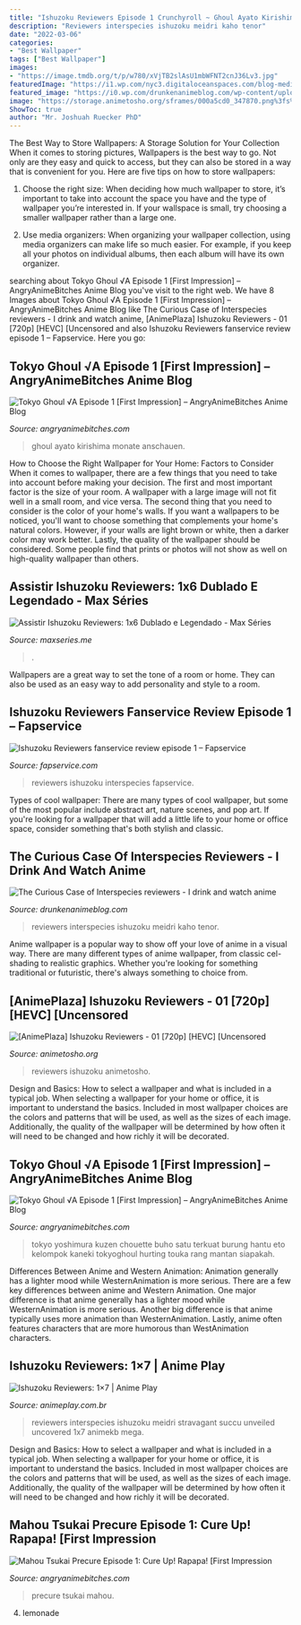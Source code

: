 ```yaml
---
title: "Ishuzoku Reviewers Episode 1 Crunchyroll ~ Ghoul Ayato Kirishima Monate Anschauen"
description: "Reviewers interspecies ishuzoku meidri kaho tenor"
date: "2022-03-06"
categories:
- "Best Wallpaper"
tags: ["Best Wallpaper"]
images:
- "https://image.tmdb.org/t/p/w780/xVjTB2slAsU1mbWFNT2cnJ36Lv3.jpg"
featuredImage: "https://i1.wp.com/nyc3.digitaloceanspaces.com/blog-media-cloud/2016/02/Mahou-Tsukai-Precure-Ep-1-Img-0020.png?ssl=1"
featured_image: "https://i0.wp.com/drunkenanimeblog.com/wp-content/uploads/2020/02/Interspecies.gif?fit=498%2C284&amp;ssl=1"
image: "https://storage.animetosho.org/sframes/000a5cd0_347870.png%3fs%3d3"
ShowToc: true
author: "Mr. Joshuah Ruecker PhD"
---
```



The Best Way to Store Wallpapers: A Storage Solution for Your Collection
When it comes to storing pictures, Wallpapers is the best way to go. Not only are they easy and quick to access, but they can also be stored in a way that is convenient for you. Here are five tips on how to store wallpapers:
1) Choose the right size: When deciding how much wallpaper to store, it’s important to take into account the space you have and the type of wallpaper you’re interested in. If your wallspace is small, try choosing a smaller wallpaper rather than a large one.

2) Use media organizers: When organizing your wallpaper collection, using media organizers can make life so much easier. For example, if you keep all your photos on individual albums, then each album will have its own organizer.

	

		
searching about Tokyo Ghoul √A Episode 1 [First Impression] – AngryAnimeBitches Anime Blog you've visit to the right web. We have 8 Images about Tokyo Ghoul √A Episode 1 [First Impression] – AngryAnimeBitches Anime Blog like The Curious Case of Interspecies reviewers - I drink and watch anime, [AnimePlaza] Ishuzoku Reviewers - 01 [720p] [HEVC] [Uncensored and also Ishuzoku Reviewers fanservice review episode 1 – Fapservice. Here you go:
		
    
## Tokyo Ghoul √A Episode 1 [First Impression] – AngryAnimeBitches Anime Blog

<img loading=lazy src="https://i1.wp.com/nyc3.digitaloceanspaces.com/blog-media-cloud/2015/01/TGA-1-Img027.jpg?fit=1200%2C675&amp;ssl=1" onerror="this.onerror=null;this.src='https://tse2.mm.bing.net/th?id=OIP.eiDSZy_5vc4SU-NzcEsOxQHaEK&amp;pid=15.1';" alt="Tokyo Ghoul √A Episode 1 [First Impression] – AngryAnimeBitches Anime Blog">

_Source: angryanimebitches.com_

>ghoul ayato kirishima monate anschauen. 

	

How to Choose the Right Wallpaper for Your Home: Factors to Consider
When it comes to wallpaper, there are a few things that you need to take into account before making your decision. The first and most important factor is the size of your room. A wallpaper with a large image will not fit well in a small room, and vice versa. 
The second thing that you need to consider is the color of your home's walls. If you want a wallpapers to be noticed, you'll want to choose something that complements your home's natural colors. However, if your walls are light brown or white, then a darker color may work better. 
Lastly, the quality of the wallpaper should be considered. Some people find that prints or photos will not show as well on high-quality wallpaper than others.

    
## Assistir Ishuzoku Reviewers: 1x6 Dublado E Legendado - Max Séries

<img loading=lazy src="https://image.tmdb.org/t/p/original/rWz05HY2ERG8UNPyoSzdWW0mZWS.jpg" onerror="this.onerror=null;this.src='https://tse4.mm.bing.net/th?id=OIP.o9LsaeKl1CwufNHl4JnNSwHaEK&amp;pid=15.1';" alt="Assistir Ishuzoku Reviewers: 1x6 Dublado e Legendado - Max Séries">

_Source: maxseries.me_

>. 

	

Wallpapers are a great way to set the tone of a room or home. They can also be used as an easy way to add personality and style to a room.

    
## Ishuzoku Reviewers Fanservice Review Episode 1 – Fapservice

<img loading=lazy src="https://i1.wp.com/fapservice.com/wp-content/uploads/2020/01/vlcsnap-2020-01-10-12h34m26s93.png?ssl=1&amp;quality=100" onerror="this.onerror=null;this.src='https://tse1.mm.bing.net/th?id=OIP.9jfdhx0IawbmCgd3z_6lFAHaEK&amp;pid=15.1';" alt="Ishuzoku Reviewers fanservice review episode 1 – Fapservice">

_Source: fapservice.com_

>reviewers ishuzoku interspecies fapservice. 

	

Types of cool wallpaper:
There are many types of cool wallpaper, but some of the most popular include abstract art, nature scenes, and pop art. If you're looking for a wallpaper that will add a little life to your home or office space, consider something that's both stylish and classic.

    
## The Curious Case Of Interspecies Reviewers - I Drink And Watch Anime

<img loading=lazy src="https://i0.wp.com/drunkenanimeblog.com/wp-content/uploads/2020/02/Interspecies.gif?fit=498%2C284&amp;ssl=1" onerror="this.onerror=null;this.src='https://tse3.mm.bing.net/th?id=OIP.Va4qtJqBbW8DCUAA52SNjAHaEO&amp;pid=15.1';" alt="The Curious Case of Interspecies reviewers - I drink and watch anime">

_Source: drunkenanimeblog.com_

>reviewers interspecies ishuzoku meidri kaho tenor. 

	

Anime wallpaper is a popular way to show off your love of anime in a visual way. There are many different types of anime wallpaper, from classic cel-shading to realistic graphics. Whether you're looking for something traditional or futuristic, there's always something to choice from.

    
## [AnimePlaza] Ishuzoku Reviewers - 01 [720p] [HEVC] [Uncensored

<img loading=lazy src="https://storage.animetosho.org/sframes/000a5cd0_347870.png%3fs%3d3" onerror="this.onerror=null;this.src='https://tse3.mm.bing.net/th?id=OIP.oICHn0FGgSpM-a_6PXQ2EgHaEK&amp;pid=15.1';" alt="[AnimePlaza] Ishuzoku Reviewers - 01 [720p] [HEVC] [Uncensored">

_Source: animetosho.org_

>reviewers ishuzoku animetosho. 

	

Design and Basics: How to select a wallpaper and what is included in a typical job.
When selecting a wallpaper for your home or office, it is important to understand the basics. Included in most wallpaper choices are the colors and patterns that will be used, as well as the sizes of each image. Additionally, the quality of the wallpaper will be determined by how often it will need to be changed and how richly it will be decorated.

    
## Tokyo Ghoul √A Episode 1 [First Impression] – AngryAnimeBitches Anime Blog

<img loading=lazy src="https://nyc3.digitaloceanspaces.com/blog-media-cloud/2015/01/TGA-1-Img020-1024x575.jpg" onerror="this.onerror=null;this.src='https://tse3.mm.bing.net/th?id=OIP.c4VZnP6WUKD-rtgpWa4Y4AHaEK&amp;pid=15.1';" alt="Tokyo Ghoul √A Episode 1 [First Impression] – AngryAnimeBitches Anime Blog">

_Source: angryanimebitches.com_

>tokyo yoshimura kuzen chouette buho satu terkuat burung hantu eto kelompok kaneki tokyoghoul hurting touka rang mantan siapakah. 

	

Differences Between Anime and Western Animation: Animation generally has a lighter mood while WesternAnimation is more serious.
There are a few key differences between anime and Western Animation. One major difference is that anime generally has a lighter mood while WesternAnimation is more serious. Another big difference is that anime typically uses more animation than WesternAnimation. Lastly, anime often features characters that are more humorous than WestAnimation characters.

    
## Ishuzoku Reviewers: 1×7 | Anime Play

<img loading=lazy src="https://image.tmdb.org/t/p/w780/xVjTB2slAsU1mbWFNT2cnJ36Lv3.jpg" onerror="this.onerror=null;this.src='https://tse2.mm.bing.net/th?id=OIP.oU4d_g5Ei8UVfufaN9RiJgHaEK&amp;pid=15.1';" alt="Ishuzoku Reviewers: 1×7 | Anime Play">

_Source: animeplay.com.br_

>reviewers interspecies ishuzoku meidri stravagant succu unveiled uncovered 1x7 animekb mega. 

	

Design and Basics: How to select a wallpaper and what is included in a typical job.
When selecting a wallpaper for your home or office, it is important to understand the basics. Included in most wallpaper choices are the colors and patterns that will be used, as well as the sizes of each image. Additionally, the quality of the wallpaper will be determined by how often it will need to be changed and how richly it will be decorated.

    
## Mahou Tsukai Precure Episode 1: Cure Up! Rapapa! [First Impression

<img loading=lazy src="https://i1.wp.com/nyc3.digitaloceanspaces.com/blog-media-cloud/2016/02/Mahou-Tsukai-Precure-Ep-1-Img-0020.png?ssl=1" onerror="this.onerror=null;this.src='https://tse3.mm.bing.net/th?id=OIP.Sz2n4cIoWzcxx8uU9XIGNAHaEK&amp;pid=15.1';" alt="Mahou Tsukai Precure Episode 1: Cure Up! Rapapa! [First Impression">

_Source: angryanimebitches.com_

>precure tsukai mahou. 

	

4. lemonade 

